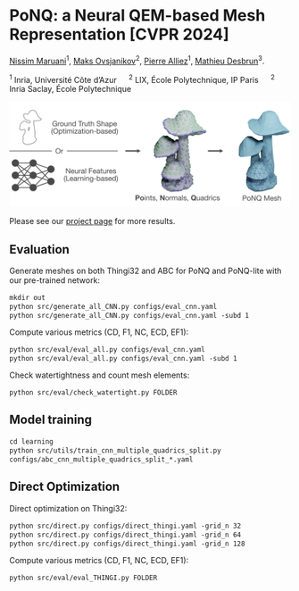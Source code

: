 

# PoNQ: a Neural QEM-based Mesh Representation [CVPR 2024]

[Nissim Maruani](https://nissmar.github.io)<sup>1</sup>, [Maks Ovsjanikov](https://www.lix.polytechnique.fr/~maks/)<sup>2</sup>, [Pierre Alliez](https://team.inria.fr/titane/pierre-alliez/)<sup>1</sup>, [Mathieu Desbrun](https://pages.saclay.inria.fr/mathieu.desbrun/)<sup>3</sup>.

<sup>1</sup> Inria, Université Côte d’Azur &emsp; <sup>2</sup> LIX, École Polytechnique, IP Paris &emsp; <sup>2</sup> Inria Saclay, École Polytechnique

<img src='data/banner.png' />

Please see our [project page](https://nissmar.github.io/projects/ponq) for more results. 

## Evaluation

Generate meshes on both Thingi32 and ABC for PoNQ and PoNQ-lite with our pre-trained network:

```
mkdir out 
python src/generate_all_CNN.py configs/eval_cnn.yaml 
python src/generate_all_CNN.py configs/eval_cnn.yaml -subd 1
```

Compute various metrics (CD, F1, NC, ECD, EF1):

```
python src/eval/eval_all.py configs/eval_cnn.yaml
python src/eval/eval_all.py configs/eval_cnn.yaml -subd 1
```

Check watertightness and count mesh elements: 

````
python src/eval/check_watertight.py FOLDER
````
## Model training

```
cd learning
python src/utils/train_cnn_multiple_quadrics_split.py configs/abc_cnn_multiple_quadrics_split_*.yaml
```

## Direct Optimization

Direct optimization on Thingi32:
````
python src/direct.py configs/direct_thingi.yaml -grid_n 32
python src/direct.py configs/direct_thingi.yaml -grid_n 64
python src/direct.py configs/direct_thingi.yaml -grid_n 128
````

Compute various metrics (CD, F1, NC, ECD, EF1):

````
python src/eval/eval_THINGI.py FOLDER
````


